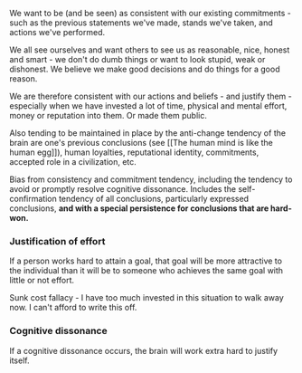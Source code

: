 We want to be (and be seen) as consistent with our existing commitments - such as the previous statements we've made, stands we've taken, and actions we've performed.

We all see ourselves and want others to see us as reasonable, nice, honest and smart - we don't do dumb things or want to look stupid, weak or dishonest. We believe we make good decisions and do things for a good reason.

We are therefore consistent with our actions and beliefs - and justify them - especially when we have invested a lot of time, physical and mental effort, money or reputation into them. Or made them public.

Also tending to be maintained in place by the anti-change tendency of the brain are one's previous conclusions (see [[The human mind is like the human egg]]), human loyalties, reputational identity, commitments, accepted role in a civilization, etc. 

Bias from consistency and commitment tendency, including the tendency to avoid or promptly resolve cognitive dissonance. Includes the self-confirmation tendency of all conclusions, particularly expressed conclusions, **and with a special persistence for conclusions that are hard-won.**

### Justification of effort

If a person works hard to attain a goal, that goal will be more attractive to the individual than it will be to someone who achieves the same goal with little or not effort. 

Sunk cost fallacy - I have too much invested in this situation to walk away now. I can't afford to write this off. 

### Cognitive dissonance
If a cognitive dissonance occurs, the brain will work extra hard to justify itself.